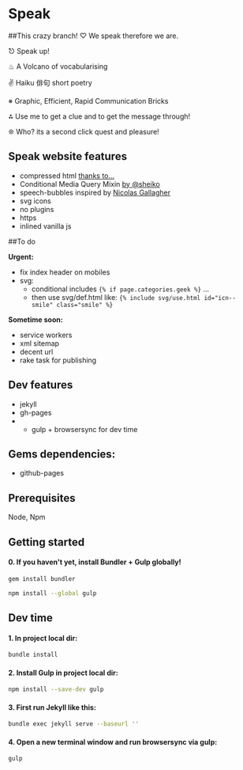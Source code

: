 # Speak

##This crazy branch!
♡ We speak therefore we are.

⎋ Speak up!

♨ A Volcano of vocabularising 

✌ Haiku 俳句 short poetry 

※ Graphic, Efficient, Rapid Communication Bricks 

⁂ Use me to get a clue and to get the message through!
 
❊ Who? its a second click quest and pleasure! 


## Speak website features

- compressed html [thanks to...](https://github.com/penibelst/jekyll-compress-html)
- Conditional Media Query Mixin [by @sheiko](https://github.com/dsheiko)
- speech-bubbles inspired by [Nicolas Gallagher]( http://nicolasgallagher.com/pure-css-speech-bubbles/)
- svg icons
- no plugins
- https
- inlined vanilla js


##To do

**Urgent:**

- fix index header on mobiles
- svg: 
	- conditional includes `{% if page.categories.geek %}` ...
	- then use svg/def.html like: `{% include svg/use.html id="icn--smile" class="smile" %}`


**Sometime soon:**

- service workers
- xml sitemap
- decent url
- rake task for publishing 


## Dev features
- jekyll
- gh-pages
- + gulp + browsersync for dev time

## Gems dependencies:
- github-pages









## Prerequisites

Node, Npm

## Getting started

#### 0. If you haven't yet, install Bundler + Gulp globally! 
```sh
gem install bundler```

```sh
npm install --global gulp
```
## Dev time

#### 1. In project local dir:
```sh
bundle install
```

#### 2. Install Gulp in project local dir:
```sh
npm install --save-dev gulp
```

#### 3. First run Jekyll like this:
```sh
bundle exec jekyll serve --baseurl ''
```

#### 4. Open a new terminal window and run browsersync via gulp:
```sh
gulp
```
